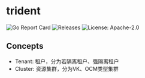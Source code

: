 # trident

![Go Report Card](https://goreportcard.com/badge/github.com/k8s-cloud-platform/trident)
![Releases](https://img.shields.io/github/release/k8s-cloud-platform/trident)
![License: Apache-2.0](https://img.shields.io/github/license/k8s-cloud-platform/trident)



## Concepts

- Tenant: 租户，分为若隔离租户、强隔离租户
- Cluster: 资源集群，分为VK、OCM类型集群
